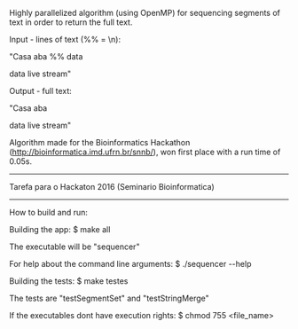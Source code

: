 Highly parallelized algorithm (using OpenMP) for sequencing segments of text in order to return the full text.

Input - lines of text (%% = \n):

"Casa aba %% data

data live stream"



Output - full text:

"Casa aba

data live stream"

Algorithm made for the Bioinformatics Hackathon (http://bioinformatica.imd.ufrn.br/snnb/), won first place with a run time of 0.05s.

----------------------------------------

Tarefa para o Hackaton 2016 (Seminario Bioinformatica)

----------------------------------------

How to build and run:

Building the app: $ make all

The executable will be "sequencer"

For help about the command line arguments: $ ./sequencer --help

Building the tests: $ make testes

The tests are "testSegmentSet" and "testStringMerge"

If the executables dont have execution rights: $ chmod 755 <file_name>